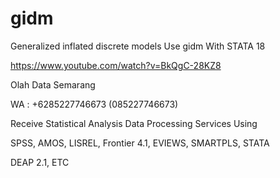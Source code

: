 # gidm
Generalized inflated discrete models Use gidm With STATA 18

https://www.youtube.com/watch?v=BkQgC-28KZ8

Olah Data Semarang

WA : +6285227746673 (085227746673)

Receive Statistical Analysis Data Processing Services Using

SPSS, AMOS, LISREL, Frontier 4.1, EVIEWS, SMARTPLS, STATA

DEAP 2.1, ETC
